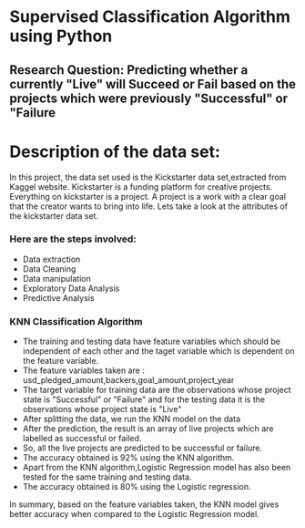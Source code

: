 # Supervised Classification Algorithm using Python

## Research Question: Predicting whether a currently "Live" will Succeed or Fail based on the projects which were previously "Successful" or "Failure

# Description of the data set:
In this project, the data set used is the Kickstarter data set,extracted from Kaggel website. Kickstarter is a funding platform for creative projects. Everything on kickstarter is a project. A project is a work with a clear goal that the creator wants to bring into life. Lets take a look at the attributes of the kickstarter data set.

### Here are the steps involved:
 * Data extraction
 * Data Cleaning
 * Data manipulation
 * Exploratory Data Analysis
 * Predictive Analysis
 
 ### KNN Classification Algorithm
 
 * The training and testing data have feature variables which should be independent of each other and the taget variable which is dependent on the feature variable.
 * The feature variables taken are : usd_pledged_amount,backers,goal_amount,project_year
 * The target variable for training data are the observations whose project state is "Successful" or "Failure" and for the testing data it is the observations whose project state is "Live"
 * After splitting the data, we run the KNN model on the data
 * After the prediction, the result is an array of live projects which are labelled as successful or failed. 
 * So, all the live projects are predicted to be successful or failure.
 * The accuracy obtained is 92% using the KNN algorithm.
 * Apart from the KNN algorithm,Logistic Regression model has also been tested for the same training and testing data.
 * The accuracy obtained is 80% using the Logistic regression. 
 
 
 In summary, based on the feature variables taken, the KNN model gives better accuracy when compared to the Logistic Regression model.
 



